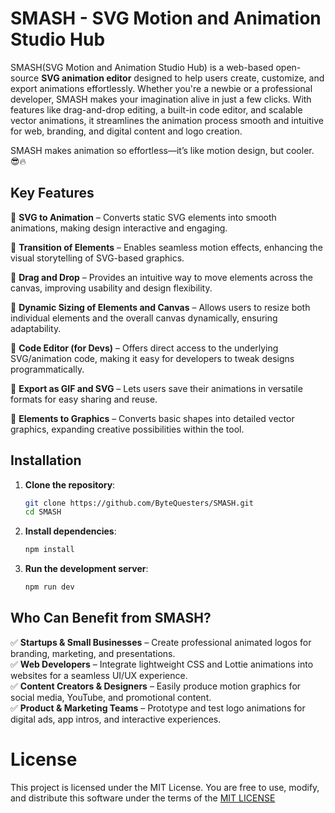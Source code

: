 # **SMASH** - SVG Motion and Animation Studio Hub

SMASH(SVG Motion and Animation Studio Hub) is a web-based open-source **SVG animation editor** designed to help users create, customize, and export animations effortlessly. Whether you're a newbie or a professional developer, SMASH makes your imagination alive in just a few clicks. With features like drag-and-drop editing, a built-in code editor, and scalable vector animations, it streamlines the animation process smooth and intuitive for web, branding, and digital content and logo creation.

SMASH makes animation so effortless—it’s like motion design, but cooler. 😎🔥

## **Key Features**  

🔹 **SVG to Animation** – Converts static SVG elements into smooth animations, making design interactive and engaging.

🔹 **Transition of Elements** – Enables seamless motion effects, enhancing the visual storytelling of SVG-based graphics.

🔹 **Drag and Drop** – Provides an intuitive way to move elements across the canvas, improving usability and design flexibility.

🔹 **Dynamic Sizing of Elements and Canvas** – Allows users to resize both individual elements and the overall canvas dynamically, ensuring adaptability.

🔹 **Code Editor (for Devs)** – Offers direct access to the underlying SVG/animation code, making it easy for developers to tweak designs programmatically.

🔹 **Export as GIF and SVG** – Lets users save their animations in versatile formats for easy sharing and reuse.

🔹 **Elements to Graphics** – Converts basic shapes into detailed vector graphics, expanding creative possibilities within the tool.

## **Installation**

1. **Clone the repository**:
   ```bash
   git clone https://github.com/ByteQuesters/SMASH.git
   cd SMASH
   ```
2. **Install dependencies**:
   ```bash
   npm install
   ```
3. **Run the development server**:
   ```bash
   npm run dev
   ``` 

## **Who Can Benefit from SMASH?**  

✅ **Startups & Small Businesses** – Create professional animated logos for branding, marketing, and presentations.  
✅ **Web Developers** – Integrate lightweight CSS and Lottie animations into websites for a seamless UI/UX experience.  
✅ **Content Creators & Designers** – Easily produce motion graphics for social media, YouTube, and promotional content.  
✅ **Product & Marketing Teams** – Prototype and test logo animations for digital ads, app intros, and interactive experiences.  

# License
This project is licensed under the MIT License. You are free to use, modify, and distribute this software under the terms of the [MIT LICENSE](https://github.com/ByteQuesters/SMASH/blob/main/LICENSE)
